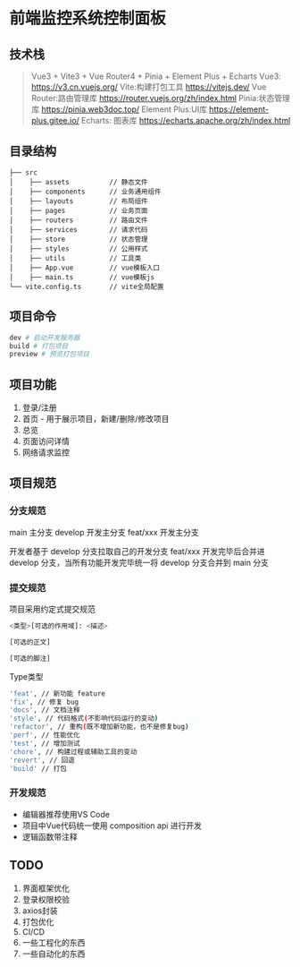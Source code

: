 # 前端监控系统控制面板

## 技术栈

> Vue3 + Vite3 + Vue Router4 + Pinia + Element Plus + Echarts
> Vue3: https://v3.cn.vuejs.org/
> Vite:构建打包工具 https://vitejs.dev/
> Vue Router:路由管理库  https://router.vuejs.org/zh/index.html
> Pinia:状态管理库  https://pinia.web3doc.top/
> Element Plus:UI库 https://element-plus.gitee.io/
> Echarts: 图表库 https://echarts.apache.org/zh/index.html

## 目录结构

```
├── src
│    ├── assets          // 静态文件
│    ├── components      // 业务通用组件
│    ├── layouts      	 // 布局组件
│    ├── pages           // 业务页面
│    ├── routers         // 路由文件
│    ├── services        // 请求代码
│    ├── store           // 状态管理
│    ├── styles          // 公用样式
│    ├── utils           // 工具类
│    ├── App.vue         // vue模板入口
│    ├── main.ts         // vue模板js
└── vite.config.ts       // vite全局配置
```


## 项目命令

```bash
dev # 启动开发服务器
build # 打包项目
preview # 预览打包项目
```

## 项目功能

1. 登录/注册
2. 首页 - 用于展示项目，新建/删除/修改项目
3. 总览
4. 页面访问详情
5. 网络请求监控

## 项目规范

### 分支规范

main        主分支
develop     开发主分支
feat/xxx    开发主分支

开发者基于 develop 分支拉取自己的开发分支 feat/xxx 开发完毕后合并进 develop 分支，当所有功能开发完毕统一将 develop 分支合并到 main 分支

### 提交规范

项目采用约定式提交规范

```bash
<类型>[可选的作用域]: <描述>

[可选的正文]

[可选的脚注]
```

Type类型

```bash
'feat', // 新功能 feature
'fix', // 修复 bug
'docs', // 文档注释
'style', // 代码格式(不影响代码运行的变动)
'refactor', // 重构(既不增加新功能，也不是修复bug)
'perf', // 性能优化
'test', // 增加测试
'chore', // 构建过程或辅助工具的变动
'revert', // 回退
'build' // 打包
```

### 开发规范

- 编辑器推荐使用VS Code
- 项目中Vue代码统一使用 composition api 进行开发
- 逻辑函数带注释

## TODO

1. 界面框架优化
2. 登录权限校验
3. axios封装
4. 打包优化
5. CI/CD
6. 一些工程化的东西
7. 一些自动化的东西
